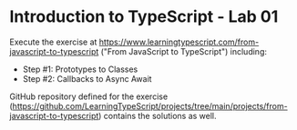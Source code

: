 # Introduction to TypeScript - Lab 01

Execute the exercise at https://www.learningtypescript.com/from-javascript-to-typescript ("From JavaScript to TypeScript") including:

* Step #1: Prototypes to Classes
* Step #2: Callbacks to Async Await

GitHub repository defined for the exercise (https://github.com/LearningTypeScript/projects/tree/main/projects/from-javascript-to-typescript) contains the solutions as well.